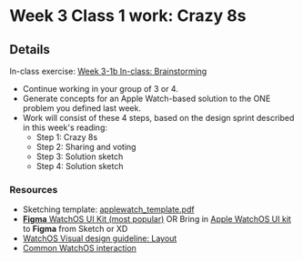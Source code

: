 # Week 3 Class 1 work: Crazy 8s

## Details

In-class exercise: [Week 3-1b In-class: Brainstorming](https://drive.google.com/drive/folders/1kCPUsO4_f6Hz47THcBzFBiMlCJIzpvG7)

- Continue working in your group of 3 or 4.
- Generate concepts for an Apple Watch-based solution to the ONE problem you defined last week.
- Work will consist of these 4 steps, based on the design sprint described in this week's reading:
    - Step 1: Crazy 8s 
    - Step 2: Sharing and voting
    - Step 3: Solution sketch 
    - Step 4: Solution sketch 


### Resources 
- Sketching template: [applewatch_template.pdf](../files/applewatch_template.pdf)
- [**Figma** WatchOS UI Kit (most popular)](https://www.figma.com/community/file/860215346713471808) OR Bring in [Apple WatchOS UI kit](https://developer.apple.com/design/resources/#watchos-apps) to **Figma** from Sketch or XD
- [WatchOS Visual design guideline: Layout](https://developer.apple.com/design/human-interface-guidelines/watchos/visual-design/layout/)
- [Common WatchOS interaction](https://pbs.twimg.com/media/Dm_StBuU0AE13zI.jpg)